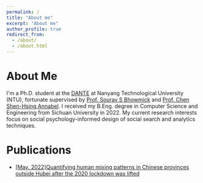 ```yaml
---
permalink: /
title: "About me"
excerpt: "About me"
author_profile: true
redirect_from: 
  - /about/
  - /about.html
---
```


# About Me
I'm a Ph.D. student at the [DANTE](https://www3.ntu.edu.sg/scse/dmal/dante/) at Nanyang Technological University (NTU), fortunate supervised by [Prof. Sourav S Bhowmick](https://personal.ntu.edu.sg/assourav/) and [Prof. Chen Shen-Hsing Annabel](https://dr.ntu.edu.sg/cris/rp/rp01013). I received my B.Eng. degree in Computer Science and Engineering from Sichuan University in 2022. My current research interests focus on social psychology-informed design of social search and analytics techniques.



Publications
======
* [[May. 2022]Quantifying human mixing patterns in Chinese provinces outside Hubei after the 2020 lockdown was lifted](https://bmcinfectdis.biomedcentral.com/articles/10.1186/s12879-022-07455-7) 
